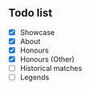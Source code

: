 ## Todo list

- [x] Showcase
- [x] About
- [x] Honours
- [x] Honours (Other)
- [ ] Historical matches
- [ ] Legends